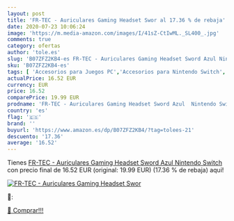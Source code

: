 ```yaml
---
layout: post
title: 'FR-TEC - Auriculares Gaming Headset Swor al 17.36 % de rebaja'
date: 2020-07-23 10:06:24
image: 'https://m.media-amazon.com/images/I/41sZ-CtIwML._SL400_.jpg'
comments: true
category: ofertas
author: 'tole.es'
slug: 'B07ZFZ2KB4-es FR-TEC - Auriculares Gaming Headset Sword Azul Nintendo...'
sku: 'B07ZFZ2KB4-es'
tags: [ 'Accesorios para Juegos PC','Accesorios para Nintendo Switch','Accesorios para PlayStation 4','Almacenamiento de datos','Almacenamiento de datos externo','Discos duros externos','Electrónica','Hardware y juegos para Nintendo Switch','Hardware y juegos para PlayStation 4','Informática','Juegos y Accesorios para PC','Memoria para Nintendo Switch','Tarjetas de memoria','Tarjetas microSD','Videojuegos','Volantes para PC','nintendo', ]
actualPrice: 16.52 EUR
currency: EUR
price: 16.52
comparePrice: 19.99 EUR
prodname: 'FR-TEC - Auriculares Gaming Headset Sword Azul  Nintendo Switch '
country: 'es'
flag: '🇪🇸'
brand: ''
buyurl: 'https://www.amazon.es/dp/B07ZFZ2KB4/?tag=tolees-21'
descuento: '17.36'
average: '16.52'
---
```


Tienes [FR-TEC - Auriculares Gaming Headset Sword Azul  Nintendo Switch ](https://www.amazon.es/dp/B07ZFZ2KB4/?tag=tolees-21) con precio final de  16.52 EUR (original: 19.99 EUR) (17.36 %  de rebaja) aqui!

[![FR-TEC - Auriculares Gaming Headset Swor](https://m.media-amazon.com/images/I/41sZ-CtIwML._SL400_.jpg)](https://www.amazon.es/dp/B07ZFZ2KB4/?tag=tolees-21)

🔎:


[🛒 Comprar!!!](https://www.amazon.es/dp/B07ZFZ2KB4/?tag=tolees-21)
